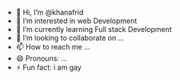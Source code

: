 - 👋 Hi, I’m @khanafrid
- 👀 I’m interested in web Development
- 🌱 I’m currently learning Full stack Development
- 💞️ I’m looking to collaborate on ...
- 📫 How to reach me ...
- 😄 Pronouns: ...
- ⚡ Fun fact: i am gay

<!---
khanafrid07/khanafrid07 is a ✨ special ✨ repository because its `README.md` (this file) appears on your GitHub profile.
You can click the Preview link to take a look at your changes.
--->
